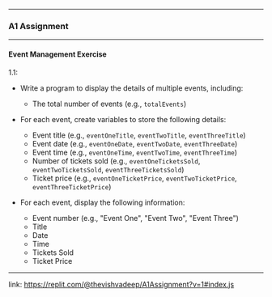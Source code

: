 * * *

### **A1 Assignment**

* * *

#### **Event Management Exercise**

1.1:

*   Write a program to display the details of multiple events, including:
    
    *   The total number of events (e.g., `totalEvents`)
*   For each event, create variables to store the following details:
    
    *   Event title (e.g., `eventOneTitle`, `eventTwoTitle`, `eventThreeTitle`)
    *   Event date (e.g., `eventOneDate`, `eventTwoDate`, `eventThreeDate`)
    *   Event time (e.g., `eventOneTime`, `eventTwoTime`, `eventThreeTime`)
    *   Number of tickets sold (e.g., `eventOneTicketsSold`, `eventTwoTicketsSold`, `eventThreeTicketsSold`)
    *   Ticket price (e.g., `eventOneTicketPrice`, `eventTwoTicketPrice`, `eventThreeTicketPrice`)
*   For each event, display the following information:
    
    *   Event number (e.g., "Event One", "Event Two", "Event Three")
    *   Title
    *   Date
    *   Time
    *   Tickets Sold
    *   Ticket Price

* * *

link: https://replit.com/@thevishvadeep/A1Assignment?v=1#index.js
